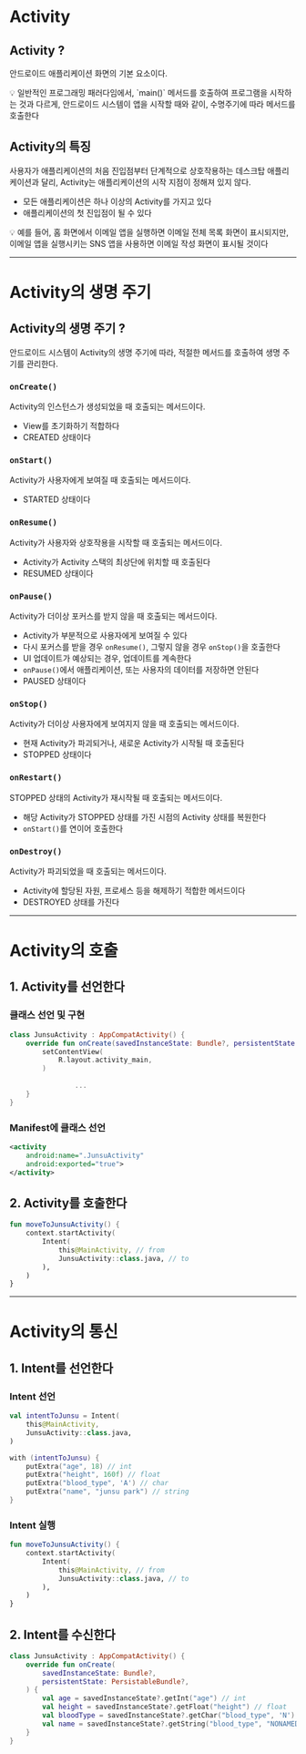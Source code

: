 # Activity

## Activity ?

안드로이드 애플리케이션 화면의 기본 요소이다.

<aside>
💡 일반적인 프로그래밍 패러다임에서, `main()` 메서드를 호출하여 프로그램을 시작하는 것과 다르게, 안드로이드 시스템이 앱을 시작할 때와 같이, 수명주기에 따라 메서드를 호출한다

</aside>

## Activity의 특징

사용자가 애플리케이션의 처음 진입점부터 단계적으로 상호작용하는 데스크탑 애플리케이션과 달리, Activity는 애플리케이션의 시작 지점이 정해져 있지 않다.

- 모든 애플리케이션은 하나 이상의 Activity를 가지고 있다
- 애플리케이션의 첫 진입점이 될 수 있다

<aside>
💡 예를 들어, 홈 화면에서 이메일 앱을 실행하면 이메일 전체 목록 화면이 표시되지만, 이메일 앱을 실행시키는 SNS 앱을 사용하면 이메일 작성 화면이 표시될 것이다

</aside>

---

# Activity의 생명 주기

## Activity의 생명 주기 ?

안드로이드 시스템이 Activity의 생명 주기에 따라, 적절한 메서드를 호출하여 생명 주기를 관리한다.

### `onCreate()`

Activity의 인스턴스가 생성되었을 때 호출되는 메서드이다.

- View를 초기화하기 적합하다
- CREATED 상태이다

### `onStart()`

Activity가 사용자에게 보여질 때 호출되는 메서드이다.

- STARTED 상태이다

### `onResume()`

Activity가 사용자와 상호작용을 시작할 때 호출되는 메서드이다.

- Activity가 Activity 스택의 최상단에 위치할 때 호출된다
- RESUMED 상태이다

### `onPause()`

Activity가 더이상 포커스를 받지 않을 때 호출되는 메서드이다.

- Activity가 부분적으로 사용자에게 보여질 수 있다
- 다시 포커스를 받을 경우 `onResume()`, 그렇지 않을 경우 `onStop()`을 호출한다
- UI 업데이트가 예상되는 경우, 업데이트를 계속한다
- `onPause()`에서 애플리케이션, 또는 사용자의 데이터를 저장하면 안된다
- PAUSED 상태이다

### `onStop()`

Activity가 더이상 사용자에게 보여지지 않을 때 호출되는 메서드이다.

- 현재 Activity가 파괴되거나, 새로운 Activity가 시작될 때 호출된다
- STOPPED 상태이다

### `onRestart()`

STOPPED 상태의 Activity가 재시작될 때 호출되는 메서드이다.

- 해당 Activity가 STOPPED 상태를 가진 시점의 Activity 상태를 복원한다
- `onStart()`를 연이어 호출한다

### `onDestroy()`

Activity가 파괴되었을 때 호출되는 메서드이다.

- Activity에 할당된 자원, 프로세스 등을 해제하기 적합한 메서드이다
- DESTROYED 상태를 가진다

---

# Activity의 호출

## 1. Activity를 선언한다

### 클래스 선언 및 구현

```kotlin
class JunsuActivity : AppCompatActivity() {
    override fun onCreate(savedInstanceState: Bundle?, persistentState: PersistableBundle?) {
        setContentView(
            R.layout.activity_main,
        )
				
				...
    }
}
```

### Manifest에 클래스 선언

```xml
<activity
    android:name=".JunsuActivity"
    android:exported="true">
</activity>
```

## 2. Activity를 호출한다

```kotlin
fun moveToJunsuActivity() {
	context.startActivity(
		Intent(
			this@MainActivity, // from
			JunsuActivity::class.java, // to
		),
	)
}
```

---

# Activity의 통신

## 1. Intent를 선언한다

### Intent 선언

```kotlin
val intentToJunsu = Intent(
	this@MainActivity,
	JunsuActivity::class.java,
)

with (intentToJunsu) {
	putExtra("age", 18) // int
	putExtra("height", 160f) // float
	putExtra("blood_type", 'A') // char
	putExtra("name", "junsu park") // string
}
```

### Intent 실행

```kotlin
fun moveToJunsuActivity() {
	context.startActivity(
		Intent(
			this@MainActivity, // from
			JunsuActivity::class.java, // to
		),
	)
}
```

## 2. Intent를 수신한다

```kotlin
class JunsuActivity : AppCompatActivity() {
    override fun onCreate(
        savedInstanceState: Bundle?,
        persistentState: PersistableBundle?,
    ) {
        val age = savedInstanceState?.getInt("age") // int
        val height = savedInstanceState?.getFloat("height") // float
        val bloodType = savedInstanceState?.getChar("blood_type", 'N') // char
        val name = savedInstanceState?.getString("blood_type", "NONAMED") // string
    }
}
```
